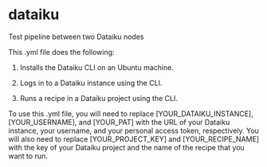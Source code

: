 # dataiku
Test pipeline between two Dataiku nodes

This .yml file does the following:

1. Installs the Dataiku CLI on an Ubuntu machine.

2. Logs in to a Dataiku instance using the CLI.

3. Runs a recipe in a Dataiku project using the CLI.

To use this .yml file, you will need to replace [YOUR_DATAIKU_INSTANCE], [YOUR_USERNAME], and [YOUR_PAT] with the URL of your Dataiku instance, your username, and your personal access token, respectively. You will also need to replace [YOUR_PROJECT_KEY] and [YOUR_RECIPE_NAME] with the key of your Dataiku project and the name of the recipe that you want to run.
